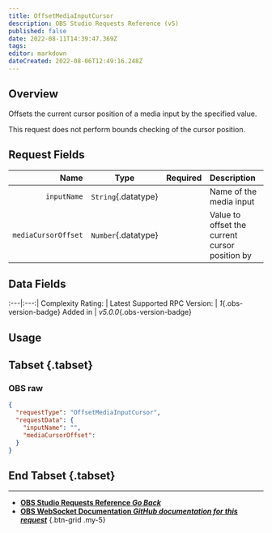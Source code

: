 ```yaml
---
title: OffsetMediaInputCursor
description: OBS Studio Requests Reference (v5)
published: false
date: 2022-08-11T14:39:47.369Z
tags: 
editor: markdown
dateCreated: 2022-08-06T12:49:16.248Z
---
```


## Overview
Offsets the current cursor position of a media input by the specified value.

This request does not perform bounds checking of the cursor position.

## Request Fields
Name | Type | Required| Description |
----:|:----:|:-------:|:------------|
`inputName` | `String`{.datatype} | <i class="mdi mdi-check-bold"></i> | Name of the media input
`mediaCursorOffset` | `Number`{.datatype} | <i class="mdi mdi-check-bold"></i> | Value to offset the current cursor position by

## Data Fields
:---|:---:|
Complexity Rating: | <span class="stars stars--2"></span>
Latest Supported RPC Version: | *1*{.obs-version-badge}
Added in | *v5.0.0*{.obs-version-badge}

## Usage
## Tabset {.tabset}
### OBS raw
```json
{
  "requestType": "OffsetMediaInputCursor",
  "requestData": {
    "inputName": "",
    "mediaCursorOffset": 
  }
}
```
## End Tabset {.tabset}

---

- [<i class="mdi mdi-chevron-left"></i>**OBS Studio Requests Reference *Go Back***](/en/Broadcasters/OBS/Requests)
- [<i class="mdi mdi-github"></i> **OBS WebSocket Documentation *GitHub documentation for this request***](https://github.com/obsproject/obs-websocket/blob/master/docs/generated/protocol.md#offsetmediainputcursor)
{.btn-grid .my-5}